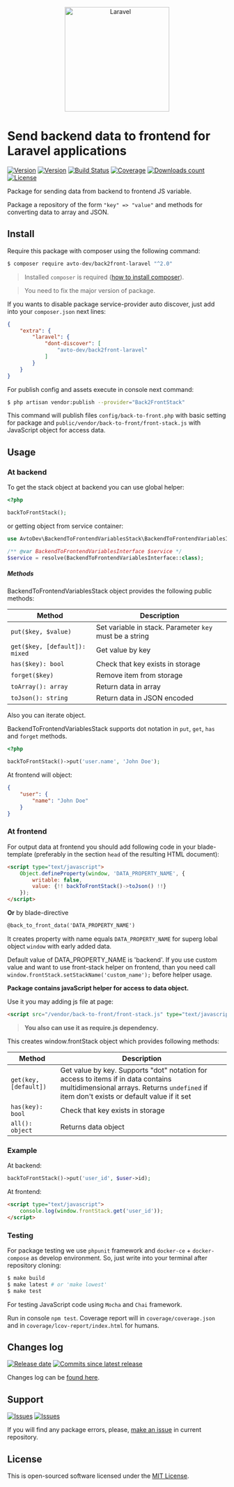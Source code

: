 <p align="center">
  <img src="https://laravel.com/assets/img/components/logo-laravel.svg" alt="Laravel" width="240" />
</p>

# Send backend data to frontend for Laravel applications

[![Version][badge_packagist_version]][link_packagist]
[![Version][badge_php_version]][link_packagist]
[![Build Status][badge_build_status]][link_build_status]
[![Coverage][badge_coverage]][link_coverage]
[![Downloads count][badge_downloads_count]][link_packagist]
[![License][badge_license]][link_license]

Package for sending data from backend to frontend JS variable.

Package a repository of the form `"key" => "value"` and methods for converting data to array and JSON.

## Install

Require this package with composer using the following command:

```bash
$ composer require avto-dev/back2front-laravel "^2.0"
```

> Installed `composer` is required ([how to install composer][getcomposer]).

> You need to fix the major version of package.

If you wants to disable package service-provider auto discover, just add into your `composer.json` next lines:

```json
{
    "extra": {
        "laravel": {
            "dont-discover": [
                "avto-dev/back2front-laravel"
            ]
        }
    }
}
```

For publish config and assets execute in console next command:

```bash
$ php artisan vendor:publish --provider="Back2FrontStack"
```

This command will publish files `config/back-to-front.php` with basic setting for package and `public/vendor/back-to-front/front-stack.js` with JavaScript object for access data.

## Usage

### At backend

To get the stack object at backend you can use global helper:

```php
<?php

backToFrontStack();
```

or getting object from service container:

```php
use AvtoDev\BackendToFrontendVariablesStack\BackendToFrontendVariablesInterface;

/** @var BackendToFrontendVariablesInterface $service */
$service = resolve(BackendToFrontendVariablesInterface::class);
```

##### Methods

BackendToFrontendVariablesStack object provides the following public methods:

Method | Description
------ | ------------
`put($key, $value)` | Set variable in stack. Parameter `key` must be a string
`get($key, [default]): mixed` |  Get value by key
`has($key): bool`   | Check that key exists in storage
`forget($key)`      | Remove item from storage
`toArray(): array`  | Return data in array
`toJson(): string`  | Return data in JSON encoded

Also you can iterate object.

BackendToFrontendVariablesStack supports dot notation in `put`, `get`, `has` and `forget` methods.

```php
<?php

backToFrontStack()->put('user.name', 'John Doe');
```

At frontend will object:

```json
{
    "user": {
        "name": "John Doe"
    }
}
```

### At frontend

For output data at frontend you should add following code in your blade-template (preferably in the section `head` of the resulting HTML document):

```html
<script type="text/javascript">
    Object.defineProperty(window, 'DATA_PROPERTY_NAME', {
        writable: false,
        value: {!! backToFrontStack()->toJson() !!}
    });
</script>
```

**Or** by blade-directive

```html
@back_to_front_data('DATA_PROPERTY_NAME')
```

It creates property with name equals `DATA_PROPERTY_NAME` for superg lobal object `window` with early added data.

Default value of DATA_PROPERTY_NAME is 'backend'. If you use custom value and want to use front-stack helper on frontend, than you need call `window.frontStack.setStackName('custom_name');` before helper usage.

**Package contains javaScript helper for access to data object.**

Use it you may adding js file at page:

```html
<script src="/vendor/back-to-front/front-stack.js" type="text/javascript"></script>
```

> **You also can use it as require.js dependency.**

This creates window.frontStack object which provides following methods:

Method | Description
------ | -----------
`get(key, [default])` |  Get value by key. Supports "dot" notation for access to items if in data contains multidimensional arrays.  Returns `undefined` if item don't exists or default value if it set
`has(key): bool` | Check that key exists in storage
`all(): object` | Returns data object

### Example

At backend:

```php
backToFrontStack()->put('user_id', $user->id);
```

At frontend:

```html
<script type="text/javascript">
    console.log(window.frontStack.get('user_id'));
</script>
```

### Testing

For package testing we use `phpunit` framework and `docker-ce` + `docker-compose` as develop environment. So, just write into your terminal after repository cloning:

```bash
$ make build
$ make latest # or 'make lowest'
$ make test
```

For testing JavaScript code using `Mocha` and `Chai` framework.

Run in console `npm test`. Coverage report will in `coverage/coverage.json` and in `coverage/lcov-report/index.html` for humans.

## Changes log

[![Release date][badge_release_date]][link_releases]
[![Commits since latest release][badge_commits_since_release]][link_commits]

Changes log can be [found here][link_changes_log].

## Support

[![Issues][badge_issues]][link_issues]
[![Issues][badge_pulls]][link_pulls]

If you will find any package errors, please, [make an issue][link_create_issue] in current repository.

## License

This is open-sourced software licensed under the [MIT License][link_license].

[badge_packagist_version]:https://img.shields.io/packagist/v/avto-dev/back2front-laravel.svg?maxAge=180
[badge_php_version]:https://img.shields.io/packagist/php-v/avto-dev/back2front-laravel.svg?longCache=true
[badge_build_status]:https://travis-ci.org/avto-dev/back2front-laravel.svg?branch=master
[badge_coverage]:https://img.shields.io/codecov/c/github/avto-dev/back2front-laravel/master.svg?maxAge=60
[badge_downloads_count]:https://img.shields.io/packagist/dt/avto-dev/back2front-laravel.svg?maxAge=180
[badge_license]:https://img.shields.io/packagist/l/avto-dev/back2front-laravel.svg?longCache=true
[badge_release_date]:https://img.shields.io/github/release-date/avto-dev/back2front-laravel.svg?style=flat-square&maxAge=180
[badge_commits_since_release]:https://img.shields.io/github/commits-since/avto-dev/back2front-laravel/latest.svg?style=flat-square&maxAge=180
[badge_issues]:https://img.shields.io/github/issues/avto-dev/back2front-laravel.svg?style=flat-square&maxAge=180
[badge_pulls]:https://img.shields.io/github/issues-pr/avto-dev/back2front-laravel.svg?style=flat-square&maxAge=180
[link_releases]:https://github.com/avto-dev/back2front-laravel/releases
[link_packagist]:https://packagist.org/packages/avto-dev/back2front-laravel
[link_build_status]:https://travis-ci.org/avto-dev/back2front-laravel
[link_coverage]:https://codecov.io/gh/avto-dev/back2front-laravel/
[link_changes_log]:https://github.com/avto-dev/back2front-laravel/blob/master/CHANGELOG.md
[link_issues]:https://github.com/avto-dev/back2front-laravel/issues
[link_create_issue]:https://github.com/avto-dev/back2front-laravel/issues/new/choose
[link_commits]:https://github.com/avto-dev/back2front-laravel/commits
[link_pulls]:https://github.com/avto-dev/back2front-laravel/pulls
[link_license]:https://github.com/avto-dev/back2front-laravel/blob/master/LICENSE
[getcomposer]:https://getcomposer.org/download/
